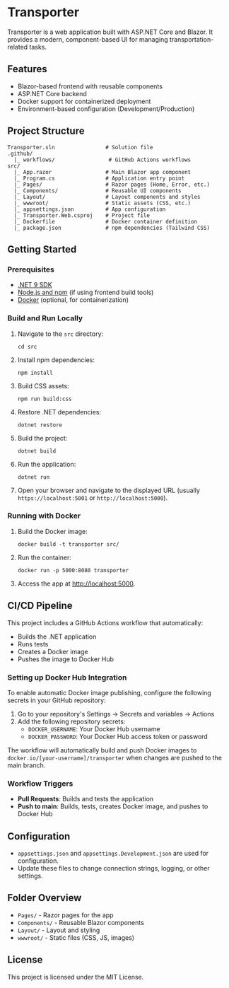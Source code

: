 # Transporter

Transporter is a web application built with ASP.NET Core and Blazor. It provides a modern, component-based UI for managing transportation-related tasks.

## Features
- Blazor-based frontend with reusable components
- ASP.NET Core backend
- Docker support for containerized deployment
- Environment-based configuration (Development/Production)

## Project Structure
```
Transporter.sln                # Solution file
.github/
  |_ workflows/                 # GitHub Actions workflows
src/
  |_ App.razor                 # Main Blazor app component
  |_ Program.cs                # Application entry point
  |_ Pages/                    # Razor pages (Home, Error, etc.)
  |_ Components/               # Reusable UI components
  |_ Layout/                   # Layout components and styles
  |_ wwwroot/                  # Static assets (CSS, etc.)
  |_ appsettings.json          # App configuration
  |_ Transporter.Web.csproj    # Project file
  |_ Dockerfile                # Docker container definition
  |_ package.json              # npm dependencies (Tailwind CSS)
```

## Getting Started

### Prerequisites
- [.NET 9 SDK](https://dotnet.microsoft.com/download)
- [Node.js and npm](https://nodejs.org/) (if using frontend build tools)
- [Docker](https://www.docker.com/) (optional, for containerization)

### Build and Run Locally
1. Navigate to the `src` directory:
   ```pwsh
   cd src
   ```
2. Install npm dependencies:
   ```pwsh
   npm install
   ```
3. Build CSS assets:
   ```pwsh
   npm run build:css
   ```
4. Restore .NET dependencies:
   ```pwsh
   dotnet restore
   ```
5. Build the project:
   ```pwsh
   dotnet build
   ```
6. Run the application:
   ```pwsh
   dotnet run
   ```
7. Open your browser and navigate to the displayed URL (usually `https://localhost:5001` or `http://localhost:5000`).

### Running with Docker
1. Build the Docker image:
   ```pwsh
   docker build -t transporter src/
   ```
2. Run the container:
   ```pwsh
   docker run -p 5000:8080 transporter
   ```
3. Access the app at [http://localhost:5000](http://localhost:5000).

## CI/CD Pipeline

This project includes a GitHub Actions workflow that automatically:
- Builds the .NET application
- Runs tests
- Creates a Docker image
- Pushes the image to Docker Hub

### Setting up Docker Hub Integration

To enable automatic Docker image publishing, configure the following secrets in your GitHub repository:

1. Go to your repository's Settings → Secrets and variables → Actions
2. Add the following repository secrets:
   - `DOCKER_USERNAME`: Your Docker Hub username
   - `DOCKER_PASSWORD`: Your Docker Hub access token or password

The workflow will automatically build and push Docker images to `docker.io/[your-username]/transporter` when changes are pushed to the main branch.

### Workflow Triggers

- **Pull Requests**: Builds and tests the application
- **Push to main**: Builds, tests, creates Docker image, and pushes to Docker Hub

## Configuration
- `appsettings.json` and `appsettings.Development.json` are used for configuration.
- Update these files to change connection strings, logging, or other settings.

## Folder Overview
- `Pages/` - Razor pages for the app
- `Components/` - Reusable Blazor components
- `Layout/` - Layout and styling
- `wwwroot/` - Static files (CSS, JS, images)

## License
This project is licensed under the MIT License.

